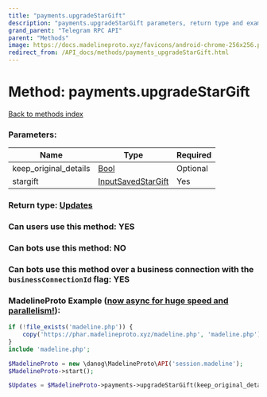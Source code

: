 ```yaml
---
title: "payments.upgradeStarGift"
description: "payments.upgradeStarGift parameters, return type and example"
grand_parent: "Telegram RPC API"
parent: "Methods"
image: https://docs.madelineproto.xyz/favicons/android-chrome-256x256.png
redirect_from: /API_docs/methods/payments_upgradeStarGift.html
---
```

# Method: payments.upgradeStarGift
[Back to methods index](index.html)



### Parameters:

| Name     |    Type       | Required |
|----------|---------------|----------|
|keep\_original\_details|[Bool](/API_docs/types/Bool.html) | Optional|
|stargift|[InputSavedStarGift](/API_docs/types/InputSavedStarGift.html) | Yes|


### Return type: [Updates](/API_docs/types/Updates.html)

### Can users use this method: **YES**


### Can bots use this method: **NO**


### Can bots use this method over a business connection with the `businessConnectionId` flag: **YES**


### MadelineProto Example ([now async for huge speed and parallelism!](https://docs.madelineproto.xyz/docs/ASYNC.html)):


```php
if (!file_exists('madeline.php')) {
    copy('https://phar.madelineproto.xyz/madeline.php', 'madeline.php');
}
include 'madeline.php';

$MadelineProto = new \danog\MadelineProto\API('session.madeline');
$MadelineProto->start();

$Updates = $MadelineProto->payments->upgradeStarGift(keep_original_details: $Bool, stargift: $InputSavedStarGift, );
```

